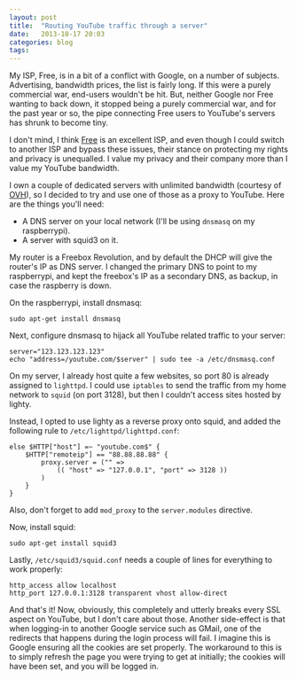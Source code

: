 ```yaml
---
layout: post
title:  "Routing YouTube traffic through a server"
date:   2013-10-17 20:03
categories: blog
tags:
---
```

My ISP, Free, is in a bit of a conflict with Google, on a number of subjects.
Advertising, bandwidth prices, the list is fairly long.  If this were a purely
commercial war, end-users wouldn't be hit. But, neither Google nor Free wanting
to back down, it stopped being a purely commercial war, and for the past year
or so, the pipe connecting Free users to YouTube's servers has shrunk to become
tiny.

I don't mind, I think [Free][1] is an excellent ISP, and even though I could
switch to another ISP and bypass these issues, their stance on protecting my
rights and privacy is unequalled. I value my privacy and their company more
than I value my YouTube bandwidth.

I own a couple of dedicated servers with unlimited bandwidth (courtesy
of [OVH][2]), so I decided to try and use one of those as a proxy to
YouTube. Here are the things you'll need:

* A DNS server on your local network (I'll be using `dnsmasq` on my
raspberrypi).
* A server with squid3 on it.

My router is a Freebox Revolution, and by default the DHCP will give
the router's IP as DNS server. I changed the primary DNS to point to
my raspberrypi, and kept the freebox's IP as a secondary DNS, as 
backup, in case the raspberry is down.

On the raspberrypi, install dnsmasq:

    sudo apt-get install dnsmasq

Next, configure dnsmasq to hijack all YouTube related traffic to your
server:

	server="123.123.123.123"
    echo "address=/youtube.com/$server" | sudo tee -a /etc/dnsmasq.conf

On my server, I already host quite a few websites, so port 80 is already
assigned to `lighttpd`. I could use `iptables` to send the traffic from my
home network to `squid` (on port 3128), but then I couldn't access sites
hosted by lighty.

Instead, I opted to use lighty as a reverse proxy onto squid, and added
the following rule to `/etc/lighttpd/lighttpd.conf`:

    else $HTTP["host"] =~ "youtube.com$" {
    	$HTTP["remoteip"] == "88.88.88.88" {
    		proxy.server = ("" =>
    			(( "host" => "127.0.0.1", "port" => 3128 ))
    		)
    	}
    }

Also, don't forget to add `mod_proxy` to the `server.modules` directive.

Now, install squid:

    sudo apt-get install squid3

Lastly, `/etc/squid3/squid.conf` needs a couple of lines for everything
to work properly:

    http_access allow localhost
    http_port 127.0.0.1:3128 transparent vhost allow-direct

And that's it! Now, obviously, this completely and utterly breaks every
SSL aspect on YouTube, but I don't care about those. Another
side-effect is that when logging-in to another Google service such as
GMail, one of the redirects that happens during the login process will
fail. I imagine this is Google ensuring all the cookies are set properly.
The workaround to this is to simply refresh the page you were trying to
get at initially; the cookies will have been set, and you will be
logged in.

[1]: http://www.free.fr
[2]: http://www.ovh.fr
